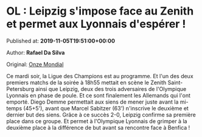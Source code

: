 
# OL : Leipzig s'impose face au Zenith et permet aux Lyonnais d'espérer !

Published at: **2019-11-05T19:51:00+00:00**

Author: **Rafael Da Silva**

Original: [Onze Mondial](http://www.onzemondial.com/ligue-des-champions/ol-leipzig-s-impose-face-au-zenith-et-permet-aux-lyonnais-d-esperer-201735)

Ce mardi soir, la Ligue des Champions est au programme. Et l'un des deux premiers matchs de la soirée à 18h55 mettait en scène le Zenith Saint-Petersburg ainsi que Leipzig, deux des trois adversaires de l'Olympique Lyonnais en phase de poule.
Et ce sont finalement les Allemands qui l'ont emporté. Diego Demme permettait aux siens de mener juste avant la mi-temps (45+5'), avant que Marcel Sabitzer (63') n'inscrive le deuxième et dernier but des siens. Grâce à ce succès 2-0, Leipzig confirme sa première place dans ce groupe. Et permet à l'Olympique Lyonnais de grimper à la deuxième place à la différence de but avant sa rencontre face à Benfica !
